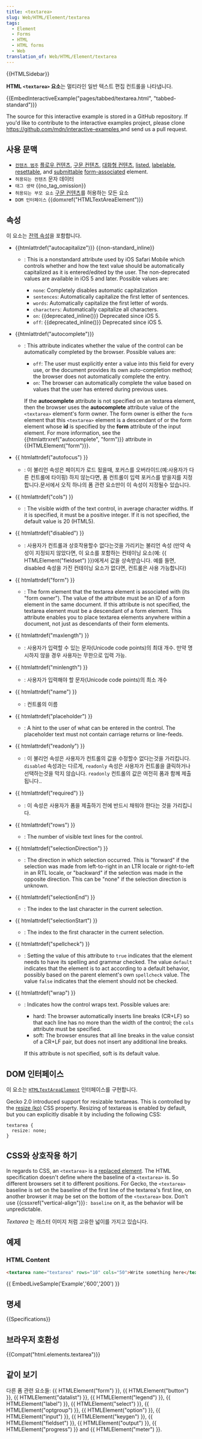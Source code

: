 ```yaml
---
title: <textarea>
slug: Web/HTML/Element/textarea
tags:
  - Element
  - Forms
  - HTML
  - HTML forms
  - Web
translation_of: Web/HTML/Element/textarea
---
```


{{HTMLSidebar}}

**HTML `<textarea>` 요소**는 멀티라인 일반 텍스트 편집 컨트롤을 나타냅니다.

{{EmbedInteractiveExample("pages/tabbed/textarea.html", "tabbed-standard")}}

<p class="hidden">The source for this interactive example is stored in a GitHub repository. If you'd like to contribute to the interactive examples project, please clone <a href="https://github.com/mdn/interactive-examples">https://github.com/mdn/interactive-examples </a>and send us a pull request.</p>

## 사용 문맥

- [`컨텐츠 범주`](/ko/docs/HTML/Content_categories) [플로우 컨텐츠](/ko/docs/HTML/Content_categories#Flow_content), [구문 컨텐츠](/ko/docs/HTML/Content_categories#Phrasing_content), [대화형 컨텐츠](/ko/docs/HTML/Content_categories#Interactive_content), [listed](/ko/docs/HTML/Content_categories#Form_listed), [labelable](/ko/docs/HTML/Content_categories#Form_labelable), [resettable](/ko/HTML/Content_categories#form_resettable), and [submittable](/ko/docs/HTML/Content_categories#Form_submittable) [form-associated](/ko/docs/HTML/Content_categories#Form-associated) element.
- `허용되는 컨텐츠` 문자 데이터
- `태그 생략` {{no_tag_omission}}
- `허용되는 부모 요소` [구문 컨텐츠](/ko/docs/HTML/Content_categories#Phrasing_content)를 허용하는 모든 요소
- `DOM 인터페이스` {{domxref("HTMLTextAreaElement")}}

## 속성

이 요소는 [전역 속성](/ko/docs/HTML/Global_attributes)을 포함합니다.

- {{htmlattrdef("autocapitalize")}} {{non-standard_inline}}

  - : This is a nonstandard attribute used by iOS Safari Mobile which controls whether and how the text value should be automatically capitalized as it is entered/edited by the user. The non-deprecated values are available in iOS 5 and later. Possible values are:

    - `none`: Completely disables automatic capitalization
    - `sentences`: Automatically capitalize the first letter of sentences.
    - `words`: Automatically capitalize the first letter of words.
    - `characters`: Automatically capitalize all characters.
    - `on`: {{deprecated_inline()}} Deprecated since iOS 5.
    - `off`: {{deprecated_inline()}} Deprecated since iOS 5.

- {{htmlattrdef("autocomplete")}}

  - : This attribute indicates whether the value of the control can be automatically completed by the browser. Possible values are:

    - `off`: The user must explicitly enter a value into this field for every use, or the document provides its own auto-completion method; the browser does not automatically complete the entry.
    - `on`: The browser can automatically complete the value based on values that the user has entered during previous uses.

    If the **autocomplete** attribute is not specified on an textarea element, then the browser uses the **autocomplete** attribute value of the `<textarea>` element's form owner. The form owner is either the `form` element that this `<textarea>` element is a descendant of or the form element whose **id** is specified by the **form** attribute of the input element. For more information, see the {{htmlattrxref("autocomplete", "form")}} attribute in {{HTMLElement("form")}}.

- {{ htmlattrdef("autofocus") }}
  - : 이 불리언 속성은 페이지가 로드 됬을때, 포커스를 오버라이드(예:사용자가 다른 컨트롤에 타이핑) 하지 않는다면, 폼 컨트롤이 입력 포커스를 받을지를 지정합니다.문서에서 오직 하나의 폼 관련 요소만이 이 속성이 지정될수 있습니다.
- {{ htmlattrdef("cols") }}
  - : The visible width of the text control, in average character widths. If it is specified, it must be a positive integer. If it is not specified, the default value is 20 (HTML5).
- {{ htmlattrdef("disabled") }}
  - : 사용자가 컨트롤과 상호작용할수 없다는것을 가리키는 불리언 속성 (만약 속성이 지정되지 않았다면, 이 요소를 포함하는 컨테이닝 요소(예: {{ HTMLElement("fieldset") }})에게서 값을 상속받습니다. 예를 들면, disabled 속성을 가진 컨테이닝 요소가 없다면, 컨트롤은 사용 가능합니다)
- {{ htmlattrdef("form") }}
  - : The form element that the textarea element is associated with (its "form owner"). The value of the attribute must be an ID of a form element in the same document. If this attribute is not specified, the textarea element must be a descendant of a form element. This attribute enables you to place textarea elements anywhere within a document, not just as descendants of their form elements.
- {{ htmlattrdef("maxlength") }}
  - : 사용자가 입력할 수 있는 문자(Unicode code points)의 최대 개수. 만약 명시하지 않을 경우 사용자는 무한으로 입력 가능.
- {{ htmlattrdef("minlength") }}
  - : 사용자가 입력해야 할 문자(Unicode code points)의 최소 개수
- {{ htmlattrdef("name") }}
  - : 컨트롤의 이름
- {{ htmlattrdef("placeholder") }}
  - : A hint to the user of what can be entered in the control. The placeholder text must not contain carriage returns or line-feeds.
- {{ htmlattrdef("readonly") }}
  - : 이 불리언 속성은 사용자가 컨트롤의 값을 수정할수 없다는것을 가리킵니다. `disabled` 속성과는 다르게, `readonly` 속성은 사용자가 컨트롤을 클릭하거나 선택하는것을 막지 않습니다. `readonly` 컨트롤의 값은 여전히 폼과 함께 제출 됩니다..
- {{ htmlattrdef("required") }}
  - : 이 속성은 사용자가 폼을 제출하기 전에 반드시 채워야 한다는 것을 가리킵니다.
- {{ htmlattrdef("rows") }}
  - : The number of visible text lines for the control.
- {{ htmlattrdef("selectionDirection") }}
  - : The direction in which selection occurred. This is "forward" if the selection was made from left-to-right in an LTR locale or right-to-left in an RTL locale, or "backward" if the selection was made in the opposite direction. This can be "none" if the selection direction is unknown.
- {{ htmlattrdef("selectionEnd") }}
  - : The index to the last character in the current selection.
- {{ htmlattrdef("selectionStart") }}
  - : The index to the first character in the current selection.
- {{ htmlattrdef("spellcheck") }}
  - : Setting the value of this attribute to `true` indicates that the element needs to have its spelling and grammar checked. The value `default` indicates that the element is to act according to a default behavior, possibly based on the parent element's own `spellcheck` value. The value `false` indicates that the element should not be checked.
- {{ htmlattrdef("wrap") }}

  - : Indicates how the control wraps text. Possible values are:

    - hard: The browser automatically inserts line breaks (CR+LF) so that each line has no more than the width of the control; the `cols` attribute must be specified.
    - soft: The browser ensures that all line breaks in the value consist of a CR+LF pair, but does not insert any additional line breaks.

    If this attribute is not specified, soft is its default value.

## DOM 인터페이스

이 요소는 [`HTMLTextAreaElement`](/en/DOM/HTMLTextAreaElement) 인터페이스를 구현합니다.

Gecko 2.0 introduced support for resizable textareas. This is controlled by the [resize (ko)](/ko/docs/Web/CSS/resize) CSS property. Resizing of textareas is enabled by default, but you can explicitly disable it by including the following CSS:

```
textarea {
  resize: none;
}
```

## CSS와 상호작용 하기

In regards to CSS, an `<textarea>` is a [replaced element](/ko/docs/CSS/Replaced_element). The HTML specification doesn't define where the baseline of a `<textarea>` is. So different browsers set it to different positions. For Gecko, the `<textarea>` baseline is set on the baseline of the first line of the textarea's first line, on another browser it may be set on the bottom of the `<textarea>` box. Don't use {{cssxref("vertical-align")}}`: baseline` on it, as the behavior will be unpredictable.

_Textarea_ 는 래스터 이미지 처럼 고유한 넓이를 가지고 있습니다.

## 예제

### HTML Content

```html
<textarea name="textarea" rows="10" cols="50">Write something here</textarea>
```

{{ EmbedLiveSample('Example','600','200') }}

## 명세

{{Specifications}}

## 브라우저 호환성

{{Compat("html.elements.textarea")}}

## 같이 보기

다른 폼 관련 요소들: {{ HTMLElement("form") }}, {{ HTMLElement("button") }}, {{ HTMLElement("datalist") }}, {{ HTMLElement("legend") }}, {{ HTMLElement("label") }}, {{ HTMLElement("select") }}, {{ HTMLElement("optgroup") }}, {{ HTMLElement("option") }}, {{ HTMLElement("input") }}, {{ HTMLElement("keygen") }}, {{ HTMLElement("fieldset") }}, {{ HTMLElement("output") }}, {{ HTMLElement("progress") }} and {{ HTMLElement("meter") }}.
